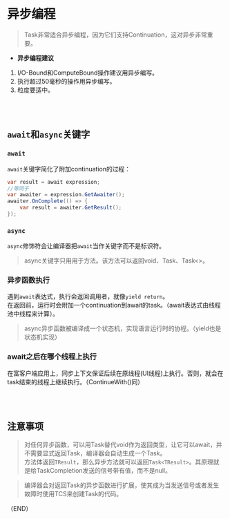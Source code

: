 # 异步编程    

> Task非常适合异步编程，因为它们支持Continuation，这对异步非常重要。    

- **异步编程建议**    

1. I/O-Bound和ComputeBound操作建议用异步编写。  
2. 执行超过50毫秒的操作用异步编写。    
3. 粒度要适中。    


<br />
<br />


## `await`和`async`关键字    

### **`await`**    

`await`关键字简化了附加continuation的过程：  

```C#  
var result = await expression;
//等同于
var awaiter = expression.GetAwaiter();
awaiter.OnComplete(() => {
    var result = awaiter.GetResult();
});
```  


### **`async`**    

`async`修饰符会让编译器把`await`当作关键字而不是标识符。    

> async关键字只用用于方法。该方法可以返回void、Task、Task<>。    

### **异步函数执行**    

遇到`await`表达式，执行会返回调用者，就像`yield return`。  
在返回前，运行时会附加一个continuation到await的task。（await表达式由线程池中线程来计算）。    

> async异步函数被编译成一个状态机，实现语言运行时的协程。（yield也是状态机实现）    


### **await之后在哪个线程上执行**    

在富客户端应用上，同步上下文保证后续在原线程(UI线程)上执行。否则，就会在task结束的线程上继续执行。（ContinueWith()同）    



<br />
<br />

## 注意事项    

> 对任何异步函数，可以用Task替代void作为返回类型，让它可以await，并不需要显式返回Task，编译器会自动生成一个Task。    
> 方法体返回`TResult`，那么异步方法就可以返回`Task<TResult>`。其原理就是给TaskCompletion发送的信号带有值，而不是null。    

> 编译器会对返回Task的异步函数进行扩展，使其成为当发送信号或者发生故障时使用TCS来创建Task的代码。    



（END）    